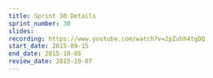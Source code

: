 ```yaml
---
title: Sprint 30 Details
sprint_number: 30
slides: 
recording: https://www.youtube.com/watch?v=2pZuhh4tgDQ
start_date: 2015-09-15
end_date: 2015-10-05
review_date: 2015-10-07
---
```

